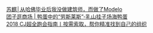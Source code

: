   
[苏麒│从哈佛毕业后我没做建筑师，而做了Modelo](http://www.dianyue.me/archives/159/mx2s8fov5owz1oji/)  
[团子逛商场 | 鸭蛋中的“劳斯莱斯”-乳山挂子场海鸭蛋](http://www.dianyue.me/archives/765/03531k0oz3886jea/)  
[2018 CJ超全跑会指南丨按需索取，帮你精准找到自己的组织](http://www.dianyue.me/archives/313/et502v2ph5k3wpz3/)